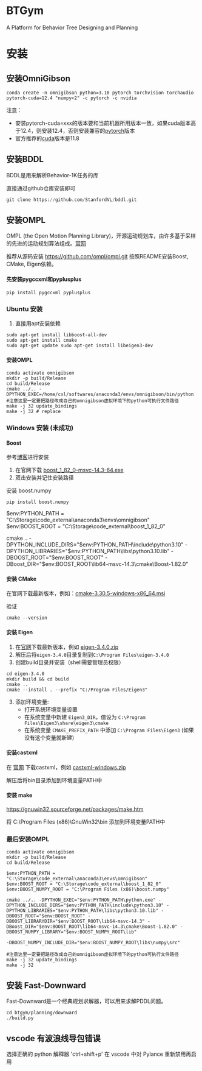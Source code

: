 # BTGym
A Platform for Behavior Tree Designing and Planning

# 安装


## 安装OmniGibson

```shell
conda create -n omnigibson python=3.10 pytorch torchvision torchaudio pytorch-cuda=12.4 "numpy<2" -c pytorch -c nvidia
```
注意：
- 安装pytorch-cuda=xxx的版本要和当前机器所用版本一致，如果cuda版本高于12.4，则安装12.4，否则安装兼容的[pytorch](https://pytorch.org/get-started/locally/)版本
- 官方推荐的[cuda](https://developer.nvidia.com/cuda-11-8-0-download-archive?target_os=Linux&target_arch=x86_64&Distribution=Ubuntu&target_version=22.04&target_type=runfile_local)版本是11.8

## 安装BDDL
BDDL是用来解析Behavior-1K任务的库

直接通过github仓库安装即可
```python
git clone https://github.com/StanfordVL/bddl.git
```

## 安装OMPL
OMPL (the Open Motion Planning Library)，开源运动规划库，由许多基于采样的先进的运动规划算法组成。[官网](https://ompl.kavrakilab.org/download.html)

推荐从源码安装 https://github.com/ompl/ompl.git
按照README安装Boost, CMake, Eigen依赖。

#### 先安装pygccxml和pyplusplus
```
pip install pygccxml pyplusplus
```


### Ubuntu 安装

1. 直接用apt安装依赖
```shell
sudo apt-get install libboost-all-dev
sudo apt-get install cmake
sudo apt-get update sudo apt-get install libeigen3-dev
```


#### 安装OMPL
```
conda activate omnigibson
mkdir -p build/Release
cd build/Release
cmake ../.. -DPYTHON_EXEC=/home/cxl/softwares/anaconda3/envs/omnigibson/bin/python #注意这里一定要把路径改成自己的omnigibson虚拟环境下的python可执行文件路径
make -j 32 update_bindings
make -j 32 # replace
```




### Windows 安装 (未成功)

#### Boost

参考[博客](https://blog.csdn.net/qq_38967414/article/details/129347708?spm=1001.2101.3001.6661.1&utm_medium=distribute.pc_relevant_t0.none-task-blog-2%7Edefault%7EBlogCommendFromBaidu%7ERate-1-129347708-blog-141728930.235%5Ev43%5Epc_blog_bottom_relevance_base3&depth_1-utm_source=distribute.pc_relevant_t0.none-task-blog-2%7Edefault%7EBlogCommendFromBaidu%7ERate-1-129347708-blog-141728930.235%5Ev43%5Epc_blog_bottom_relevance_base3&utm_relevant_index=1)进行安装

1. 在官网下载 [boost_1_82_0-msvc-14.3-64.exe](https://sourceforge.net/projects/boost/files/boost-binaries/1.82.0/boost_1_82_0-msvc-14.3-64.exe/download)
2. 双击安装并记住安装路径

安装 boost.numpy
```
pip install boost.numpy
```

$env:PYTHON_PATH = "C:\Storage\code_external\anaconda3\envs\omnigibson"
$env:BOOST_ROOT = "C:\Storage\code_external\boost_1_82_0"

cmake .. -DPYTHON_INCLUDE_DIRS="$env:PYTHON_PATH\include\python3.10" -DPYTHON_LIBRARIES="$env:PYTHON_PATH\libs\python3.10.lib" -DBOOST_ROOT="$env:BOOST_ROOT" -DBoost_DIR="$env:BOOST_ROOT\lib64-msvc-14.3\cmake\Boost-1.82.0"





#### 安装 CMake
在官网下载最新版本，例如：[cmake-3.30.5-windows-x86_64.msi](https://github.com/Kitware/CMake/releases/download/v3.30.5/cmake-3.30.5-windows-x86_64.msi)

验证
```
cmake --version
```


#### 安装 Eigen
1. 在[官网](https://eigen.tuxfamily.org)下载最新版本，例如 [eigen-3.4.0.zip](https://gitlab.com/libeigen/eigen/-/archive/3.4.0/eigen-3.4.0.zip)
2. 解压后将`eigen-3.4.0`目录复制到`C:\Program Files\eigen-3.4.0`
3. 创建build目录并安装（shell需要管理员权限）
```shell
cd eigen-3.4.0
mkdir build && cd build
cmake ..
cmake --install . --prefix "C:/Program Files/Eigen3"
```
3. 添加环境变量:
   - 打开系统环境变量设置
   - 在系统变量中新建 `Eigen3_DIR`，值设为 `C:\Program Files\Eigen3\share\eigen3\cmake`
   - 在系统变量 `CMAKE_PREFIX_PATH` 中添加 `C:\Program Files\Eigen3` (如果没有这个变量就新建)

#### 安装castxml
在 [官网](https://data.kitware.com/#collection/57b5c9e58d777f126827f5a1/folder/57b5de948d777f10f2696370) 下载castxml，例如 [castxml-windows.zip](https://data.kitware.com/api/v1/file/5e8b73e82660cbefba9440a2/download)

解压后将bin目录添加到环境变量PATH中



#### 安装 make
https://gnuwin32.sourceforge.net/packages/make.htm

将 C:\Program Files (x86)\GnuWin32\bin 添加到环境变量PATH中


### 最后安装OMPL


```
conda activate omnigibson
mkdir -p build/Release
cd build/Release

$env:PYTHON_PATH = "C:\Storage\code_external\anaconda3\envs\omnigibson"
$env:BOOST_ROOT = "C:\Storage\code_external\boost_1_82_0"
$env:BOOST_NUMPY_ROOT = "C:\Program Files (x86)\boost.numpy"

cmake ../.. -DPYTHON_EXEC="$env:PYTHON_PATH\python.exe" -DPYTHON_INCLUDE_DIRS="$env:PYTHON_PATH\include\python3.10" -DPYTHON_LIBRARIES="$env:PYTHON_PATH\libs\python3.10.lib" -DBOOST_ROOT="$env:BOOST_ROOT" -DBOOST_LIBRARYDIR="$env:BOOST_ROOT\lib64-msvc-14.3" -DBoost_DIR="$env:BOOST_ROOT\lib64-msvc-14.3\cmake\Boost-1.82.0" -DBOOST_NUMPY_LIBRARY="$env:BOOST_NUMPY_ROOT\lib"

-DBOOST_NUMPY_INCLUDE_DIR="$env:BOOST_NUMPY_ROOT\libs\numpy\src" 

#注意这里一定要把路径改成自己的omnigibson虚拟环境下的python可执行文件路径
make -j 32 update_bindings
make -j 32 
```




## 安装 Fast-Downward

Fast-Downward是一个经典规划求解器，可以用来求解PDDL问题。

```shell
cd btgym/planning/downward
./build.py
```



## vscode 有波浪线导包错误
选择正确的 python 解释器 'ctrl+shift+p'
在 vscode 中对 Pylance 重新禁用再启用

